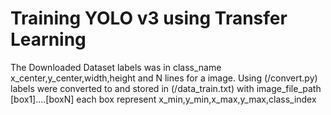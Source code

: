 # Training YOLO v3 using Transfer Learning 
The Downloaded Dataset labels was in class_name x_center,y_center,width,height and N lines for a image.
Using (/convert.py) labels were converted to and stored in (/data_train.txt) with image_file_path [box1]....[boxN]
each box represent x_min,y_min,x_max,y_max,class_index
